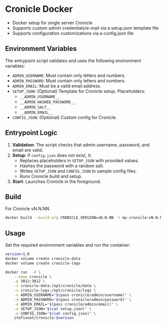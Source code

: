 # Cronicle Docker
- Docker setup for single server Cronicle
- Supports custom admin credentials/e-mail via a setup.json template file
- Supports configuration customizations via a config.json file


## Environment Variables

The entrypoint script validates and uses the following environment variables:

- `ADMIN_USERNAME`: Must contain only letters and numbers.
- `ADMIN_PASSWORD`: Must contain only letters and numbers.
- `ADMIN_EMAIL`: Must be a valid email address.
- `SETUP_JSON`: (Optional) Template for Cronicle setup. Placeholders:
  - `__ADMIN_USERNAME__`
  - `__ADMIN_HASHED_PASSWORD__`
  - `__ADMIN_SALT__`
  - `__ADMIN_EMAIL__`
- `CONFIG_JSON`: (Optional) Custom config for Cronicle.

## Entrypoint Logic

1. **Validation**: The script checks that admin username, password, and email are valid.
2. **Setup**: If `config.json` does not exist, it:
   - Replaces placeholders in `SETUP_JSON` with provided values.
   - Hashes the password with a random salt.
   - Writes `SETUP_JSON` and `CONFIG_JSON` to sample config files.
   - Runs Cronicle build and setup.
3. **Start**: Launches Cronicle in the foreground.

## Build

For Cronicle vN.N.NN

```bash
docker build --build-arg CRONICLE_VERSION=vN.N.NN -t my-cronicle:vN.N.NN .
```

## Usage

Set the required environment variables and run the container:

```bash
version=1.0
docker volume create cronicle-data
docker volume create cronicle-logs

docker run  -d \
    --name cronicle \
    -p 3012:3012 \
    -v cronicle-data:/opt/cronicle/data \
    -v cronicle-logs:/opt/cronicle/logs \
    -e ADMIN_USERNAME="$(pass cronicle/admin/username)" \
    -e ADMIN_PASSWORD="$(pass cronicle/admin/password)" \
    -e ADMIN_EMAIL="$(pass cronicle/admin/email)" \
    -e SETUP_JSON="$(cat setup.json)" \
    -e CONFIG_JSON="$(cat config.json)" \
    itefixnet/cronicle:$version
```